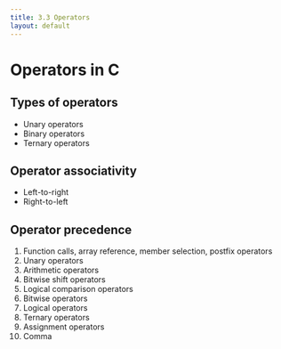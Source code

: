 ```yaml
---
title: 3.3 Operators
layout: default
---
```


# Operators in C

## Types of operators
- Unary operators
- Binary operators
- Ternary operators

## Operator associativity
- Left-to-right
- Right-to-left


## Operator precedence
1. Function calls, array reference, member selection, postfix operators
2. Unary operators
3. Arithmetic operators
4. Bitwise shift operators
5. Logical comparison operators
6. Bitwise operators
7. Logical operators
8. Ternary operators
9. Assignment operators
10. Comma
